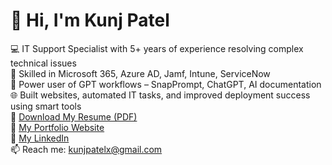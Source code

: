 # 👋 Hi, I'm Kunj Patel

💻 IT Support Specialist with 5+ years of experience resolving complex technical issues  
🔧 Skilled in Microsoft 365, Azure AD, Jamf, Intune, ServiceNow  
🧠 Power user of GPT workflows – SnapPrompt, ChatGPT, AI documentation  
🌐 Built websites, automated IT tasks, and improved deployment success using smart tools  
📄 [Download My Resume (PDF)](https://kunjpatelx.github.io/Portfolio/Kunj_Patel_Resume_Trilogy_2025.pdf)  
🔗 [My Portfolio Website](https://kunjpatelx.github.io/Portfolio)  
🔗 [My LinkedIn](https://www.linkedin.com/in/kunj-p-0558b31a4)  
📫 Reach me: kunjpatelx@gmail.com
